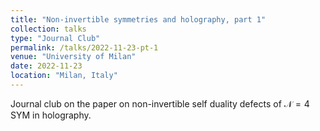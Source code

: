 ```yaml
---
title: "Non-invertible symmetries and holography, part 1"
collection: talks
type: "Journal Club"
permalink: /talks/2022-11-23-pt-1
venue: "University of Milan"
date: 2022-11-23
location: "Milan, Italy"
---
```


Journal club on the paper on non-invertible self duality defects of $\mathcal{N}=4$ SYM in holography.
